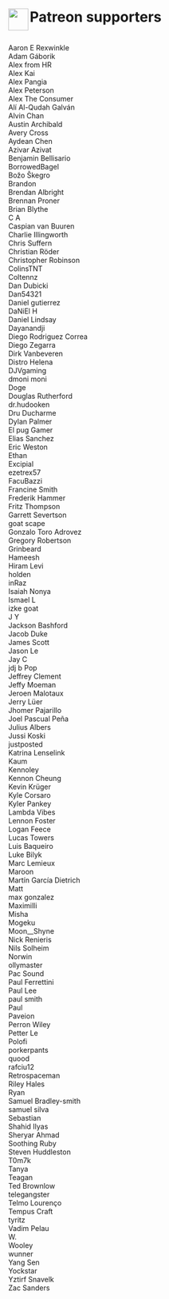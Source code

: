
<div align="center">
    <img align="left" width="40" height="44" src="https://github.com/SplitScreen-Me/splitscreenme-www/blob/master/static/img/NucleusCoop1.png">
     <h1 align="left">Patreon supporters</h1>  
  </br>
</div>
<div>Aaron E Rexwinkle</div>

<div>Adam Gáborik</div>

<div>Alex from HR</div>

<div>Alex Kai</div>

<div>Alex Pangia</div>

<div>Alex Peterson</div>

<div>Alex The Consumer</div>

<div>Alí Al-Qudah Galván</div>

<div>Alvin Chan</div>

<div>Austin Archibald</div>

<div>Avery Cross</div>

<div>Aydean Chen</div>

<div>Azivar Azivat</div>

<div>Benjamin Bellisario</div>

<div>BorrowedBagel</div>

<div>Božo Škegro</div>

<div>Brandon </div>

<div>Brendan Albright</div>

<div>Brennan Proner</div>

<div>Brian Blythe</div>

<div>C A</div>

<div>Caspian van Buuren</div>

<div>Charlie Illingworth</div>

<div>Chris Suffern</div>

<div>Christian Röder</div>

<div>Christopher Robinson</div>

<div>ColinsTNT</div>

<div>Coltennz</div>

<div>Dan Dubicki</div>

<div>Dan54321</div>

<div>Daniel gutierrez</div>

<div>DaNiEl H</div>

<div>Daniel Lindsay</div>

<div>Dayanandji</div>

<div>Diego Rodriguez Correa</div>

<div>Diego Zegarra</div>

<div>Dirk Vanbeveren</div>

<div>Distro Helena</div>

<div>DJVgaming</div>

<div>dmoni moni</div>

<div>Doge</div>

<div>Douglas Rutherford</div>

<div>dr.hudooken</div>

<div>Dru Ducharme</div>

<div>Dylan Palmer</div>

<div>El pug Gamer</div>

<div>Elias Sanchez</div>

<div>Eric Weston</div>

<div>Ethan</div>

<div>Excipial</div>

<div>ezetrex57</div>

<div>FacuBazzi </div>

<div>Francine Smith</div>

<div>Frederik Hammer</div>

<div>Fritz Thompson</div>

<div>Garrett Severtson</div>

<div>goat scape</div>

<div>Gonzalo Toro Adrovez</div>

<div>Gregory Robertson</div>

<div>Grinbeard</div>

<div>Hameesh</div>

<div>Hiram Levi</div>

<div>holden</div>

<div>inRaz</div>

<div>Isaiah Nonya</div>

<div>Ismael L</div>

<div>izke goat</div>

<div>J Y</div>

<div>Jackson Bashford</div>

<div>Jacob Duke</div>

<div>James Scott</div>

<div>Jason Le</div>

<div>Jay C</div>

<div>jdj b Pop</div>

<div>Jeffrey Clement</div>

<div>Jeffy Moeman</div>

<div>Jeroen Malotaux</div>

<div>Jerry Lüer</div>

<div>Jhomer Pajarillo</div>

<div>Joel Pascual Peña</div>

<div>Julius Albers</div>

<div>Jussi Koski</div>

<div>justposted</div>

<div>Katrina Lenselink</div>

<div>Kaum</div>

<div>Kennoley </div>

<div>Kennon Cheung</div>

<div>Kevin Krüger</div>

<div>Kyle Corsaro</div>

<div>Kyler Pankey</div>

<div>Lambda Vibes</div>

<div>Lennon Foster</div>

<div>Logan Feece</div>

<div>Lucas Towers</div>

<div>Luis Baqueiro</div>

<div>Luke Bilyk</div>

<div>Marc Lemieux</div>

<div>Maroon</div>

<div>Martín García Dietrich</div>

<div>Matt</div>

<div>max gonzalez</div>

<div>Maximilli</div>

<div>Misha</div>

<div>Mogeku</div>

<div>Moon__Shyne</div>

<div>Nick Renieris</div>

<div>Nils Solheim</div>

<div>Norwin </div>

<div>ollymaster </div>

<div>Pac Sound</div>

<div>Paul Ferrettini</div>

<div>Paul Lee</div>

<div>paul smith</div>

<div>Paul</div>

<div>Paveion</div>

<div>Perron Wiley</div>

<div>Petter Le</div>

<div>Polofi</div>

<div>porkerpants</div>

<div>quood</div>

<div>rafciu12 </div>

<div>Retrospaceman</div>

<div>Riley Hales</div>

<div>Ryan</div>

<div>Samuel Bradley-smith</div>

<div>samuel silva</div>

<div>Sebastian</div>

<div>Shahid Ilyas</div>

<div>Sheryar Ahmad</div>

<div>Soothing Ruby</div>

<div>Steven Huddleston</div>

<div>T0m7k</div>

<div>Tanya</div>

<div>Teagan </div>

<div>Ted Brownlow</div>

<div>telegangster</div>

<div>Telmo Lourenço</div>

<div>Tempus Craft</div>

<div>tyritz</div>

<div>Vadim Pelau</div>

<div>W.</div>

<div>Wooley </div>

<div>wunner</div>

<div>Yang Sen</div>

<div>Yockstar</div>

<div>Yztirf Snavelk</div>

<div>Zac Sanders</div>
